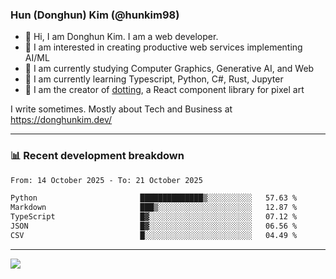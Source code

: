 ### Hun (Donghun) Kim (@hunkim98)

- 👋 Hi, I am Donghun Kim. I am a web developer. 
- 🤔 I am interested in creating productive web services implementing AI/ML
- 🔭 I am currently studying Computer Graphics, Generative AI, and Web 
- 🌱 I am currently learning Typescript, Python, C#, Rust, Jupyter
- 🎨 I am the creator of [dotting](https://github.com/hunkim98/dotting), a React component library for pixel art

I write sometimes. Mostly about Tech and Business at https://donghunkim.dev/

---
### 📊 Recent development breakdown
<!--START_SECTION:waka-->

```txt
From: 14 October 2025 - To: 21 October 2025

Python                       ██████████████▒░░░░░░░░░░   57.63 %
Markdown                     ███▒░░░░░░░░░░░░░░░░░░░░░   12.87 %
TypeScript                   █▓░░░░░░░░░░░░░░░░░░░░░░░   07.12 %
JSON                         █▓░░░░░░░░░░░░░░░░░░░░░░░   06.56 %
CSV                          █░░░░░░░░░░░░░░░░░░░░░░░░   04.49 %
```

<!--END_SECTION:waka-->
---

<!-- <div align='center'> -->
  <img align="center" src="https://github-readme-stats.vercel.app/api?username=hunkim98&theme=dark&show_icons=true"/>
<!-- </div> -->
<!--
**hunkim98/hunkim98** is a ✨ _special_ ✨ repository because its `README.md` (this file) appears on your GitHub profile.

Here are some ideas to get you started:

- 🔭 I’m currently working on ...
- 🌱 I’m currently learning ...
- 👯 I’m looking to collaborate on ...
- 🤔 I’m looking for help with ...
- 💬 Ask me about ...
- 📫 How to reach me: ...
- 😄 Pronouns: ...
- ⚡ Fun fact: ...
-->
